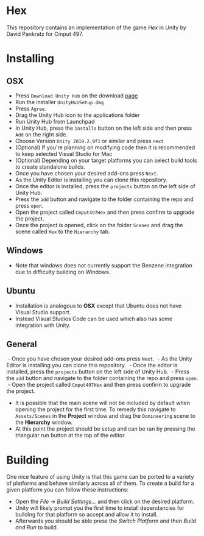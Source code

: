 # Hex

This repository contains an implementation of the game *Hex* in Unity by David Pankratz for Cmput 497.

# Installing

## OSX
 - Press `Download Unity Hub` on the download [page][Unity hub download]
 - Run the installer `UnityHubSetup.dmg`
 - Press `Agree`.
 - Drag the Unity Hub icon to the applications folder
 - Run Unity Hub from Launchpad
 - In Unity Hub, press the `installs` button on the left side and then press `Add` on the right side.
 - Choose Version `Unity 2019.2.9f1` or similar and press `next`
 - (Optional) If you're planning on modifying code then it is recommended to keep selected Visual Studio for Mac
 - (Optional) Depending on your target platforms you can select build tools to create standalone builds.
 - Once you have chosen your desired add-ons press `Next`.
 - As the Unity Editor is installing you can clone this repository.
 - Once the editor is installed, press the `projects` button on the left side of Unity Hub.
 - Press the `add` button and navigate to the folder containing the repo and press `open`.
 - Open the project called `Cmput497Hex` and then press confirm to upgrade the project.
 - Once the project is opened, click on the folder `Scenes` and drag the scene called `Hex` to the `Hierarchy` tab.

## Windows
 - Note that windows does not currently support the Benzene integration due to difficulty building on Windows.

## Ubuntu
 - Installation is analogous to **OSX** except that Ubuntu does not have Visual Studio support. 
 - Instead Visual Studios Code can be used which also has some integration with Unity. 

## General
 - Once you have chosen your desired add-ons press `Next`.
 - As the Unity Editor is installing you can clone this repository.
 - Once the editor is installed, press the `projects` button on the left side of Unity Hub.
 - Press the `add` button and navigate to the folder containing the repo and press `open`.
 - Open the project called `Cmput497Hex` and then press confirm to upgrade the project.
 - It is possible that the main scene will not be included by default when opening the project for the first time. To remedy this navigate to `Assets/Scenes` in the **Project** window and drag the `Domineering` scene to the **Hierarchy** window. 
 - At this point the project should be setup and can be ran by pressing the triangular run button at the top of the editor. 

# Building
 One nice feature of using Unity is that this game can be ported to a variety of platforms and behave similarly across all of them. To create a build for a given platform you can follow these instructions:
 - Open the  *File -> Build Settings...* and then click on the desired platform. 
 - Unity will likely prompt you the first time to install dependancies for building for that platform so accept and allow it to install.
 - Afterwards you should be able press the *Switch Platform* and then *Build and Run* to build. 

[Unity hub download]: <https://unity3d.com/get-unity/download>
